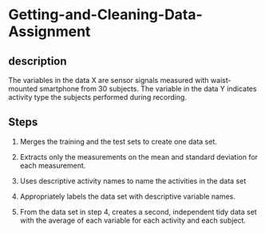 # Getting-and-Cleaning-Data-Assignment


## description
The variables in the data X are sensor signals measured with waist-mounted smartphone from 30 subjects. The variable in the data Y indicates activity type the subjects performed during recording.


## Steps 

1. Merges the training and the test sets to create one data set.

2. Extracts only the measurements on the mean and standard deviation for each measurement.

3. Uses descriptive activity names to name the activities in the data set

4. Appropriately labels the data set with descriptive variable names.

5. From the data set in step 4, creates a second, independent tidy data set with the average of each variable for each activity and each subject.

